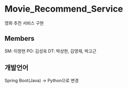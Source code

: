 # Movie_Recommend_Service
영화 추천 서비스 구현
## Members
SM: 이창현
PO: 김성욱
DT: 박상현, 김영재, 박고근
## 개발언어
Spring Boot(Java) -> Python으로 변경
